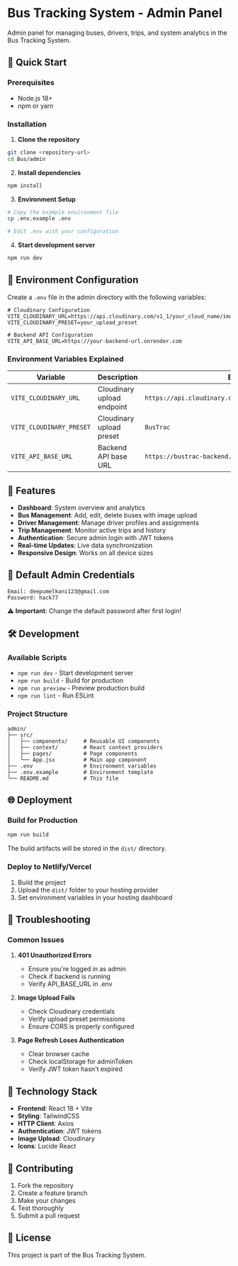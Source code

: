 # Bus Tracking System - Admin Panel

Admin panel for managing buses, drivers, trips, and system analytics in the Bus Tracking System.

## 🚀 Quick Start

### Prerequisites
- Node.js 18+ 
- npm or yarn

### Installation

1. **Clone the repository**
```bash
git clone <repository-url>
cd Bus/admin
```

2. **Install dependencies**
```bash
npm install
```

3. **Environment Setup**
```bash
# Copy the example environment file
cp .env.example .env

# Edit .env with your configuration
```

4. **Start development server**
```bash
npm run dev
```

## 🔧 Environment Configuration

Create a `.env` file in the admin directory with the following variables:

```env
# Cloudinary Configuration
VITE_CLOUDINARY_URL=https://api.cloudinary.com/v1_1/your_cloud_name/image/upload
VITE_CLOUDINARY_PRESET=your_upload_preset

# Backend API Configuration
VITE_API_BASE_URL=https://your-backend-url.onrender.com
```

### Environment Variables Explained

| Variable | Description | Example |
|----------|-------------|---------|
| `VITE_CLOUDINARY_URL` | Cloudinary upload endpoint | `https://api.cloudinary.com/v1_1/drx3wkg1h/image/upload` |
| `VITE_CLOUDINARY_PRESET` | Cloudinary upload preset | `BusTrac` |
| `VITE_API_BASE_URL` | Backend API base URL | `https://bustrac-backend.onrender.com` |

## 🎯 Features

- **Dashboard**: System overview and analytics
- **Bus Management**: Add, edit, delete buses with image upload
- **Driver Management**: Manage driver profiles and assignments
- **Trip Management**: Monitor active trips and history
- **Authentication**: Secure admin login with JWT tokens
- **Real-time Updates**: Live data synchronization
- **Responsive Design**: Works on all device sizes

## 🔐 Default Admin Credentials

```
Email: deepumelkani123@gmail.com
Password: hack77
```

⚠️ **Important**: Change the default password after first login!

## 🛠 Development

### Available Scripts

- `npm run dev` - Start development server
- `npm run build` - Build for production
- `npm run preview` - Preview production build
- `npm run lint` - Run ESLint

### Project Structure

```
admin/
├── src/
│   ├── components/     # Reusable UI components
│   ├── context/        # React context providers
│   ├── pages/          # Page components
│   └── App.jsx         # Main app component
├── .env                # Environment variables
├── .env.example        # Environment template
└── README.md           # This file
```

## 🌐 Deployment

### Build for Production

```bash
npm run build
```

The build artifacts will be stored in the `dist/` directory.

### Deploy to Netlify/Vercel

1. Build the project
2. Upload the `dist/` folder to your hosting provider
3. Set environment variables in your hosting dashboard

## 🔧 Troubleshooting

### Common Issues

1. **401 Unauthorized Errors**
   - Ensure you're logged in as admin
   - Check if backend is running
   - Verify API_BASE_URL in .env

2. **Image Upload Fails**
   - Check Cloudinary credentials
   - Verify upload preset permissions
   - Ensure CORS is properly configured

3. **Page Refresh Loses Authentication**
   - Clear browser cache
   - Check localStorage for adminToken
   - Verify JWT token hasn't expired

## 📱 Technology Stack

- **Frontend**: React 18 + Vite
- **Styling**: TailwindCSS
- **HTTP Client**: Axios
- **Authentication**: JWT tokens
- **Image Upload**: Cloudinary
- **Icons**: Lucide React

## 🤝 Contributing

1. Fork the repository
2. Create a feature branch
3. Make your changes
4. Test thoroughly
5. Submit a pull request

## 📄 License

This project is part of the Bus Tracking System.
